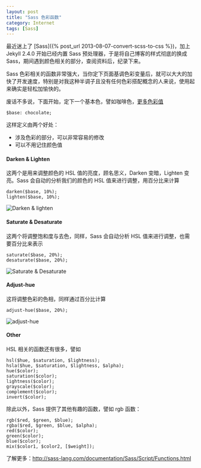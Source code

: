 ```yaml
---
layout: post
title: "Sass 色彩函数"
category: Internet
tags: [Sass]
---
```


最近迷上了 [Sass]({% post_url 2013-08-07-convert-scss-to-css %})，加上 Jekyll 2.4.0 开始已经内置 Sass 预处理器，于是将自己博客的样式彻底的换成 Sass，期间遇到颜色相关的部分，查阅资料后，纪录下来。

Sass 色彩相关的函数非常强大，当你定下页面基调色彩变量后，就可以大大的加快了开发速度，特别是对我这种半调子且没有任何色彩搭配概念的人来说，使用起来确实是轻松加愉快的。

废话不多说，下面开始，定下一个基本色，譬如咖啡色，[更多色彩值](//github.com/sass/sass/blob/stable/lib/sass/script/value/color.rb#L28-L180)

    $base: chocolate;

<!-- more -->

这样定义由两个好处：

- 涉及色彩的部分，可以非常容易的修改
- 可以不用记住颜色值

#### Darken & Lighten

这两个是用来调整颜色的 HSL 值的亮度，顾名思义，Darken 变暗，Lighten 变亮。Sass 会自动的分析我们的颜色的 HSL 值来进行调整，用百分比来计算

    darken($base, 10%);
    lighten($base, 10%);

![Darken & lighten](//cdn.09hd.com/images/2015/01/darken-lighten.png)

#### Saturate & Desaturate

这两个将调整饱和度与去色，同样，Sass 会自动分析 HSL 值来进行调整，也需要百分比来表示

    saturate($base, 20%);
    desaturate($base, 20%);

![Saturate & Desaturate](//cdn.09hd.com/images/2015/01/saturate-desaturate.png)

#### Adjust-hue

这将调整色彩的色相，同样通过百分比计算

    adjust-hue($base, 20%);

![adjust-hue](//cdn.09hd.com/images/2015/01/adjust-hue.png)

#### Other

HSL 相关的函数还有很多，譬如

    hsl($hue, $saturation, $lightness);
    hsla($hue, $saturation, $lightness, $alpha);
    hue($color);
    saturation($color);
    lightness($color);
    grayscale($color);
    complement($color);
    invert($color);

除此以外，Sass 提供了其他有趣的函数，譬如 rgb 函数：

    rgb($red, $green, $blue);
    rgba($red, $green, $blue, $alpha);
    red($color);
    green($color);
    blue($color);
    mix($color1, $color2, [$weight]);

了解更多：<http://sass-lang.com/documentation/Sass/Script/Functions.html>
